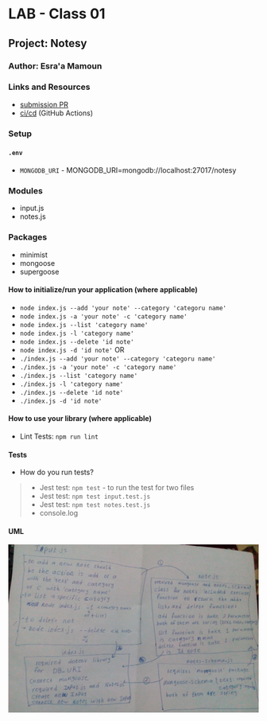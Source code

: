 # LAB - Class 01

## Project: Notesy

### Author: Esra'a Mamoun

### Links and Resources

- [submission PR](https://github.com/EsraaMamoun-401-advanced-javascript/notes/pull/1)
- [ci/cd](https://github.com/EsraaMamoun-401-advanced-javascript/notes/actions) (GitHub Actions)
<!-- - [back-end server url](http://xyz.com) (when applicable) -->
<!-- - [front-end application](http://xyz.com) (when applicable) -->

### Setup

#### `.env` 

- `MONGODB_URI` - MONGODB_URI=mongodb://localhost:27017/notesy

### Modules
- input.js
- notes.js

### Packages
- minimist
- mongoose
- supergoose

#### How to initialize/run your application (where applicable)

- `node index.js --add 'your note' --category 'categoru name'`
- `node index.js -a 'your note' -c 'category name'` 
- `node index.js --list 'category name'` 
- `node index.js -l 'category name'` 
- `node index.js --delete 'id note'`
- `node index.js -d 'id note'` 
OR
- `./index.js --add 'your note' --category 'categoru name'`
- `./index.js -a 'your note' -c 'category name'` 
- `./index.js --list 'category name'` 
- `./index.js -l 'category name'` 
- `./index.js --delete 'id note'`
- `./index.js -d 'id note'` 


#### How to use your library (where applicable)
- Lint Tests: `npm run lint`

#### Tests

* How do you run tests?
 > - Jest test: `npm test` - to run the test for two files 
 > - Jest test: `npm test input.test.js`
 > - Jest test: `npm test notes.test.js`
 > - console.log
<!-- - Any tests of note?
- Describe any tests that you did not complete, skipped, etc -->

#### UML
![UML](img/umlImage2.jpeg)
